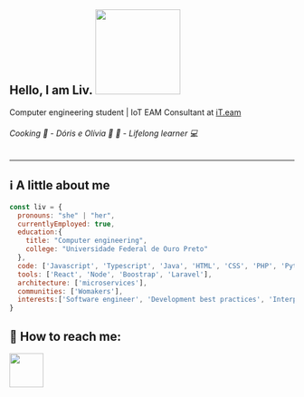## Hello, I am Liv. <img src="https://i.imgur.com/2UVkjhR.gif" width="150">
Computer engineering student | IoT EAM Consultant at  <a href="https://www.linkedin.com/company/it-eam" target="_blank">iT.eam</a>
###### Cooking :cake:  - Dóris e Olívia :dog: :feet: - Lifelong learner :computer:
---



## :information_source: A little about me 
```javascript
const liv = {
  pronouns: "she" | "her",
  currentlyEmployed: true,
  education:{
    title: "Computer engineering",
    college: "Universidade Federal de Ouro Preto"
  },
  code: ['Javascript', 'Typescript', 'Java', 'HTML', 'CSS', 'PHP', 'Python', 'C', 'SQL'],
  tools: ['React', 'Node', 'Boostrap', 'Laravel'],
  architecture: ['microservices'],
  communities: ['Womakers'],
  interests:['Software engineer', 'Development best practices', 'Interpersonal growth'],
}
```

<!--## :construction: I’m currently working on ...-->

<!--## :bulb: I’m currently learning ...-->


## :speech_balloon: How to reach me:
 <a href="https://www.linkedin.com/livanynunes" target="_blank"><img src="https://logospng.org/download/linkedin/logo-linkedin-2048.png" width="60"></a>

